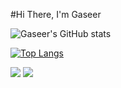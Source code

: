 #Hi There, I'm Gaseer
<!--Github status -->
![Gaseer's GitHub stats](https://github-readme-stats.vercel.app/api?username=gaseer&theme=dark&show_icons=true)

<!--Language card-->
[![Top Langs](https://github-readme-stats.vercel.app/api/top-langs/?username=anuraghazra&layout=compact)](https://github.com/anuraghazra/github-readme-stats)
<!-- -->
<img src="https://github-readme-stats.vercel.app/api/top-langs/?username=anuraghazra&layout=compact"/>
<img src="https://github-readme-stats.vercel.app/api?username=gaseer&theme=dark&show_icons=true">
